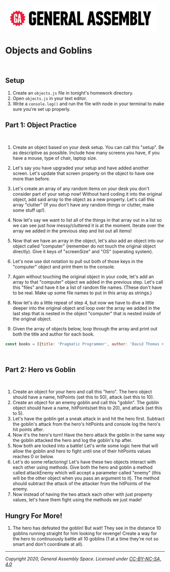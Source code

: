 [![General Assembly Logo](/ga_cog.png)](https://generalassemb.ly)
​
# Objects and Goblins
​
## Setup
1. Create an `objects.js` file in tonight's homework directory.
1. Open `objects.js` in your text editor.
1. Write a `console.log()` and run the file with node in your terminal to make sure you're set up properly.
​
## Part 1: Object Practice
​
1. Create an object based on your desk setup. You can call this "setup". Be as descriptive as possible. Include how many screens you have, if you have a mouse, type of chair, laptop size.

1. Let's say you have upgraded your setup and have added another screen. Let's update that screen property on the object to have one more than before.
​
1. Let's create an array of any random items on your desk you don't consider part of your setup now! Without hard coding it into the original object, add said array to the object as a new property. Let's call this array "clutter" (If you don't have any random things or clutter, make some stuff up!).
​
1. Now let's say we want to list all of the things in that array out in a list so we can see just how messy/cluttered it is at the moment. Iterate over the array we added in the previous step and list out all items!
​
1. Now that we have an array in the object, let's also add an object into our object called "computer" (remember do not touch the original object directly). Give it keys of "screenSize" and "OS" (operating system).
​
1. Let's now use dot notation to pull out both of those keys in the "computer" object and print them to the console.
​
1. Again without touching the original object in your code, let's add an array to that "computer" object we added in the previous step. Let's call this "files" and have it be a list of random file names. (These don't have to be real. Make up some file names to put in this array as strings.)
​
1. Now let's do a little repeat of step 4, but now we have to dive a little deeper into the original object and loop over the array we added in the last step that is nested in the object "computer" that is nested inside of the original object.
​
1. Given the array of objects below, loop through the array and print out both the title and author for each book.
```js
const books = [{title: 'Pragmatic Programmer', author: 'David Thomas + Andrew Hunt'}, {title: 'Clean Code', author: 'Robert Martin'}, {title: 'You Don\'t Know JS', author: 'Kyle Simpson'}]
```
​
## Part 2: Hero vs Goblin
​
1. Create an object for your hero and call this "hero". The hero object should have a name, hitPoints (set this to 50), attack (set this to 10).
​
1. Create an object for an enemy goblin and call this "goblin". The goblin object should have a name, hitPoints(set this to 20), and attack (set this to 5).
​
1. Let's have the goblin get a sneak attack in and hit the hero first. Subtract the goblin's attack from the hero's hitPoints and console log the hero's hit points after.
​
1. Now it's the hero's turn! Have the hero attack the goblin in the same way the goblin attacked the hero and log the goblin's hp after.
​
1. Now both are locked into a battle! Let's write some logic here that will allow the goblin and hero to fight until one of their hitPoints values reaches 0 or below. 
​
1. Let's do some refactoring! Let's have these two objects interact with each other using methods. Give both the hero and goblin a method called attackEnemy which will accept a parameter called "enemy" (this will be the other object when you pass an argument to it). The method should subtract the attack of the attacker from the hitPoints of the enemy.
​
1. Now instead of having the two attack each other with just property values, let's have them fight using the methods we just made!
​
## Hungry For More!
1. The hero has defeated the goblin! But wait! They see in the distance 10 goblins running straight for him looking for revenge! Create a way for the hero to continuously battle all 10 goblins (1 at a time they're not so smart and don't coordinate at all).
---

*Copyright 2020, General Assembly Space. Licensed under [CC-BY-NC-SA, 4.0](https://creativecommons.org/licenses/by-nc-sa/4.0/)*
